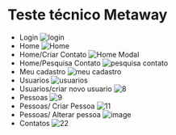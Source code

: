 # Teste técnico Metaway

- Login ![login](https://github.com/user-attachments/assets/a2e82f49-1c99-4ca5-9821-8a8ef8414410)
- Home ![Home](https://github.com/user-attachments/assets/a90012eb-84c1-4374-9a1b-9585582fb5ab)
- Home/Criar Contato ![Home Modal](https://github.com/user-attachments/assets/2133086a-e8d3-448a-9183-eb8e93ed0cdb)
- Home/Pesquisa Contato ![pesquisa contato](https://github.com/user-attachments/assets/728519c6-491d-4154-a957-87ce84a06f27)
- Meu cadastro ![meu cadastro](https://github.com/user-attachments/assets/de52db38-6f9d-4ef5-a1a1-2cf7b7dbc8a6)
- Usuarios ![usuarios](https://github.com/user-attachments/assets/bac2e209-bbf1-4c83-998b-87afa8d57439)
- Usuarios/criar novo usuario ![8](https://github.com/user-attachments/assets/f582bec2-bb9d-44c0-9a6f-5b4422d221b5)
- Pessoas ![9](https://github.com/user-attachments/assets/318a92cd-397a-4961-9cf5-0eccc13a19c6)
- Pessoas/ Criar Pessoa ![11](https://github.com/user-attachments/assets/44c9459b-3729-44b1-a2e6-5ef2c2b49f6c)
- Pessoas/ Alterar pessoa ![image](https://github.com/user-attachments/assets/194de930-6bca-4b5a-ab39-b414663d39b2)
- Contatos ![22](https://github.com/user-attachments/assets/4b2f8a63-a304-4961-95eb-e443eb049ea1)



 

